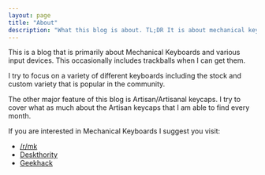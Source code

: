 ```yaml
---
layout: page
title: "About"
description: "What this blog is about. TL;DR It is about mechanical keyboards and artisan keycaps."
---
```

This is a blog that is primarily about Mechanical Keyboards and various input devices. This occasionally includes trackballs when I can get them.

I try to focus on a variety of different keyboards including the stock and custom variety that is popular in the community.

The other major feature of this blog is Artisan/Artisanal keycaps. I try to cover what as much about the Artisan keycaps that I am able to find every month. 

If you are interested in Mechanical Keyboards I suggest you visit:

* [/r/mk](https://reddit.com/r/mechanicalkeyboards) 
* [Deskthority](http://deskthority.net/)
* [Geekhack](http://geekhack.org/)
